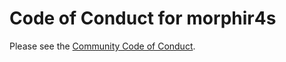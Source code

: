 # Code of Conduct for morphir4s

Please see the [Community Code of Conduct](https://www.finos.org/code-of-conduct).
